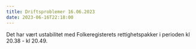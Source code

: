 ```yaml
---
title: Driftsproblemer 16.06.2023
date: 2023-06-16T22:18:00
---
```

Det har vært ustabilitet med Folkeregisterets rettighetspakker i perioden kl 20.38 - kl 20.49. 

